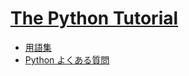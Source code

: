 # [The Python Tutorial](https://docs.python.org/ja/3.13/tutorial/)

- [用語集](https://docs.python.org/ja/3.13/glossary.html)
- [Python よくある質問](https://docs.python.org/ja/3.13/faq/index.html)

